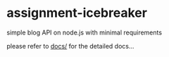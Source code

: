# assignment-icebreaker
simple blog API on node.js with minimal requirements

please refer to [docs/](https://cgencer.github.io/assignment-icebreaker/) for the detailed docs...
